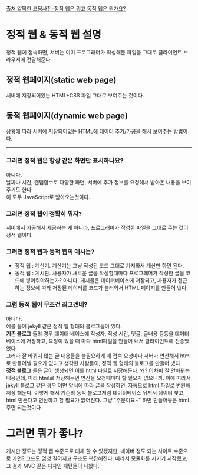 [출처 얄팍한 코딩사전-정적 웹은 뭐고 동적 웹은 뭔가요?](https://www.youtube.com/watch?v=C06xRvXIAUk)   
    
  
# 정적 웹 & 동적 웹 설명
정적 웹에 접속하면, 서버는 이미 프로그래머가 작성해둔 파일을 그대로 클라이언트 브라우저에 전달해준다.

## 정적 웹페이지(static web page)
서버에 저장되어있는 HTML+CSS 파일 그대로 보여주는 것이다.

## 동적 웹페이지(dynamic web page)
상황에 따라 서버에 저장되어있는 HTML에 데이터 추가/가공을 해서 보여주는 방법이다.

---

### 그러면 정적 웹은 항상 같은 화면만 표시하나요?
아니다.  
날짜나 시간, 랜덤함수로 다양한 화면, 서버에 추가 정보를 요청해서 받아온 내용을 보여주기도 한다  
이 모두 JavaScript로 받아오는것이다.  

### 그러면 정적 웹이 정확히 뭐지?
서버에서 가공해서 제공하는 게 아니라, 프로그래머가 작성한 파일을 그대로 주는 것이 정적 웹이다.  


### 그러면 정적 웹과 동적 웹의 예시는?
- 정적 웹 : 계산기. 계산기는 그냥 작성된 코드 그대로 가져와서 계산만 하면 된다. 
- 동적 웹 : 게시판. 사용자가 새로운 글을 작성할때마다 프로그래머가 작성한 글을 코드에 넣어줘야하는가? 아니다. 게시물은 데이터베이스에 저장되고, 사용자가 접근하는 정보에 따라 저장된 데이터를 코드가 불러와서 HTML 페이지를 만들어 낸다. 

### 그럼 동적 웹이 무조건 최고겠네?
아니다.  
예를 들어 jekyll 같은 정적 웹 형태의 블로그들이 있다.   
**기존 블로그** 들의 경우 데이터 베이스에 작성자, 작성 시간, 댓글, 글내용 등등을 데이터 베이스에 저장하고, 요청이 있을 때 마다 html파일을 만들어 내서 클라이언트에 전송했었다.  
그러나 잘 바뀌지 않는 글 내용들을 불필요하게 매 접속 요청마다 서버가 연산해서 html로 만들어낼 필요가 없다고 생각한 사람들이, 정적 웹 형태의 블로그를 만들어 냈다.  
**정적 블로그** 들은 글이 생성되면 이를 html 파일로 저장해둔다. 왜? 어차피 잘 안바뀌는 내용인데, 미리 html로 저장해두면 연산을 요청때마다 할 필요가 없으니까. 이에 따라서 jekyll 블로그 같은 경우 어떤 양식에 따라 글을 작성하면, 자동으로 html 파일로 변환해 저장 해둔다. 이렇게 해서 기존의 동적 블로그처럼 데이터베이스 뒤져서 데이터 찾고, html 만든다고 연산하고 할 필요가 없어진다. 그냥 "주문이요~" 하면 만들어놓은 html 주면 되는것이다.  
  
  
# 그러면 뭐가 좋냐?
게시판 정도는 정적 웹 수준으로 대체 할 수 있겠지만, 네이버 정도 되는 사이트 수준으로 가면? 코드도 엄청 길어지고 구조도 복잡해진다. 따라서 모듈화를 시키기 시작했고, 그 결과 MVC 같은 디자인 패턴들이 나왔다. 
